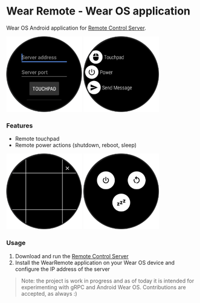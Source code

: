 # Wear Remote - Wear OS application

Wear OS Android application
for [Remote Control Server](https://github.com/vinsce/RemoteControlServer).

<img src="images/screen_main.png" alt="Main" width="200"/>
<img src="images/screen_remotes.png" alt="Remotes" width="200"/>

### Features

- Remote touchpad
- Remote power actions (shutdown, reboot, sleep)

<img src="images/screen_touchpad.png" alt="Remote Touchpad" width="200"/>
<img src="images/screen_power.png" alt="Remote Power actions" width="200"/>

### Usage

1. Download and run the [Remote Control Server](https://github.com/vinsce/RemoteControlServer)
2. Install the WearRemote application on your Wear OS device and configure the IP address of the
   server

> Note: the project is work in progress and as of today it is intended for experimenting with gRPC and Android Wear OS.
> Contributions are accepted, as always :)